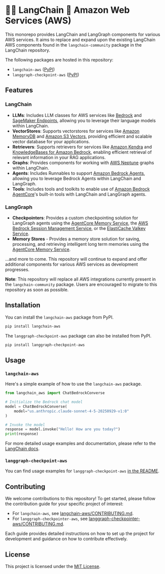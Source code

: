 # 🦜️🔗 LangChain 🤝 Amazon Web Services (AWS)

This monorepo provides LangChain and LangGraph components for various AWS services. It aims to replace and expand upon the existing LangChain AWS components found in the `langchain-community` package in the LangChain repository.

The following packages are hosted in this repository:

- `langchain-aws` ([PyPI](https://pypi.org/project/langchain-aws/))
- `langgraph-checkpoint-aws` ([PyPI](https://pypi.org/project/langgraph-checkpoint-aws/))

## Features

### LangChain

- **LLMs**: Includes LLM classes for AWS services like [Bedrock](https://aws.amazon.com/bedrock) and [SageMaker Endpoints](https://aws.amazon.com/sagemaker/deploy/), allowing you to leverage their language models within LangChain.
- **VectorStores**: Supports vectorstores for services like [Amazon MemoryDB](https://aws.amazon.com/memorydb/) and [Amazon S3 Vectors](https://aws.amazon.com/s3/features/vectors/), providing efficient and scalable vector database for your applications.
- **Retrievers**: Supports retrievers for services like [Amazon Kendra](https://aws.amazon.com/kendra/) and [KnowledgeBases for Amazon Bedrock](https://aws.amazon.com/bedrock/knowledge-bases/), enabling efficient retrieval of relevant information in your RAG applications.
- **Graphs**: Provides components for working with [AWS Neptune](https://aws.amazon.com/neptune/) graphs within LangChain.
- **Agents**: Includes Runnables to support [Amazon Bedrock Agents](https://aws.amazon.com/bedrock/agents/), allowing you to leverage Bedrock Agents within LangChain and LangGraph.
- **Tools**: Includes tools and toolkits to enable use of [Amazon Bedrock AgentCore](https://aws.amazon.com/bedrock/agentcore/)'s built-in tools with LangChain and LangGraph agents.

### LangGraph

- **Checkpointers**: Provides a custom checkpointing solution for LangGraph agents using the [AgentCore Memory Service](https://docs.aws.amazon.com/bedrock-agentcore/latest/devguide/memory.html), the [AWS Bedrock Session Management Service](https://docs.aws.amazon.com/bedrock/latest/userguide/sessions.html), or the [ElastiCache Valkey Service](https://aws.amazon.com/elasticache/).
- **Memory Stores** - Provides a memory store solution for saving, processing, and retrieving intelligent long term memories using the [AgentCore Memory Service](https://docs.aws.amazon.com/bedrock-agentcore/latest/devguide/memory.html).

...and more to come. This repository will continue to expand and offer additional components for various AWS services as development progresses.

**Note**: This repository will replace all AWS integrations currently present in the `langchain-community` package. Users are encouraged to migrate to this repository as soon as possible.

## Installation

You can install the `langchain-aws` package from PyPI.

```bash
pip install langchain-aws
```

The `langgraph-checkpoint-aws` package can also be installed from PyPI.

```bash
pip install langgraph-checkpoint-aws
```

## Usage

### `langchain-aws`

Here's a simple example of how to use the `langchain-aws` package.

```python
from langchain_aws import ChatBedrockConverse

# Initialize the Bedrock chat model
model = ChatBedrockConverse(
    model="us.anthropic.claude-sonnet-4-5-20250929-v1:0"
)

# Invoke the model
response = model.invoke("Hello! How are you today?")
print(response)
```

For more detailed usage examples and documentation, please refer to the [LangChain docs](https://python.langchain.com/docs/integrations/platforms/aws/).

### `langgraph-checkpoint-aws`

You can find usage examples for `langgraph-checkpoint-aws` [in the README](https://github.com/langchain-ai/langchain-aws/blob/main/libs/langgraph-checkpoint-aws/README.md).

## Contributing

We welcome contributions to this repository! To get started, please follow the contribution guide for your specific project of interest:

- For `langchain-aws`, see [langchain-aws/CONTRIBUTING.md](https://github.com/langchain-ai/langchain-aws/blob/main/libs/aws/CONTRIBUTING.md).
- For `langgraph-checkpointer-aws`, see [langgraph-checkpointer-aws/CONTRIBUTING.md](https://github.com/langchain-ai/langchain-aws/blob/main/libs/langgraph-checkpoint-aws/CONTRIBUTING.md).

Each guide provides detailed instructions on how to set up the project for development and guidance on how to contribute effectively.

## License

This project is licensed under the [MIT License](LICENSE).
